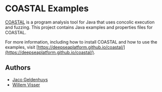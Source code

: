 # COASTAL Examples

[COASTAL](https://github.com/DeepseaPlatform/coastal) is a program analysis tool for Java that uses concolic execution and fuzzing.
This project contains Java examples and properties files for COASTAL.

For more information, including how to install COASTAL and how to use the examples, visit [https://deepseaplatform.github.io/coastal/](https://deepseaplatform.github.io/coastal/).

## Authors

  * [Jaco Geldenhuys](mailto://geld@sun.ac.za)
  * [Willem Visser](mailto://wvisser@sun.ac.za)
